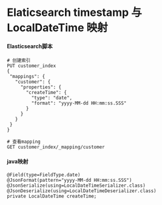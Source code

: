 # Elaticsearch timestamp 与 LocalDateTime 映射

#### Elasticsearch脚本 
 ~~~
# 创建索引
PUT customer_index
{
  "mappings": {
    "customer": {
      "properties": {
        "createTime": {
          "type": "date", 
          "format": "yyyy-MM-dd HH:mm:ss.SSS"
        }
      }
    }
  }
}

# 查看mapping
GET customer_index/_mapping/customer
~~~

#### java映射
~~~
@Field(type=FieldType.date)
@JsonFormat(pattern="yyyy-MM-dd HH:mm:ss.SSS")
@JsonSerialize(using=LocalDateTimeSerializer.class)
@JsonDeserialize(using=LocalDateTimeDeserializer.class)
private LocalDateTime createTime;
~~~